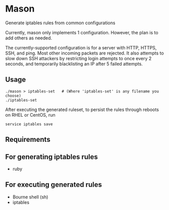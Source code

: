 Mason
=====

Generate iptables rules from common configurations

Currently, mason only implements 1 configuration.  However, the plan is
to add others as needed.

The currently-supported configuration is for a server with HTTP, HTTPS,
SSH, and ping.  Most other incoming packets are rejected.  It also
attempts to slow down SSH attackers by restricting login attempts to
once every 2 seconds, and temporarily blacklisting an IP after 5 failed
attempts.


Usage
-----

    ./mason > iptables-set   # (Where 'iptables-set' is any filename you choose)
    ./iptables-set

After executing the generated ruleset, to persist the rules through reboots on
RHEL or CentOS, run

    service iptables save


Requirements
------------


For generating iptables rules
-----------------------------

* ruby


For executing generated rules
-----------------------------

* Bourne shell (sh)
* iptables
